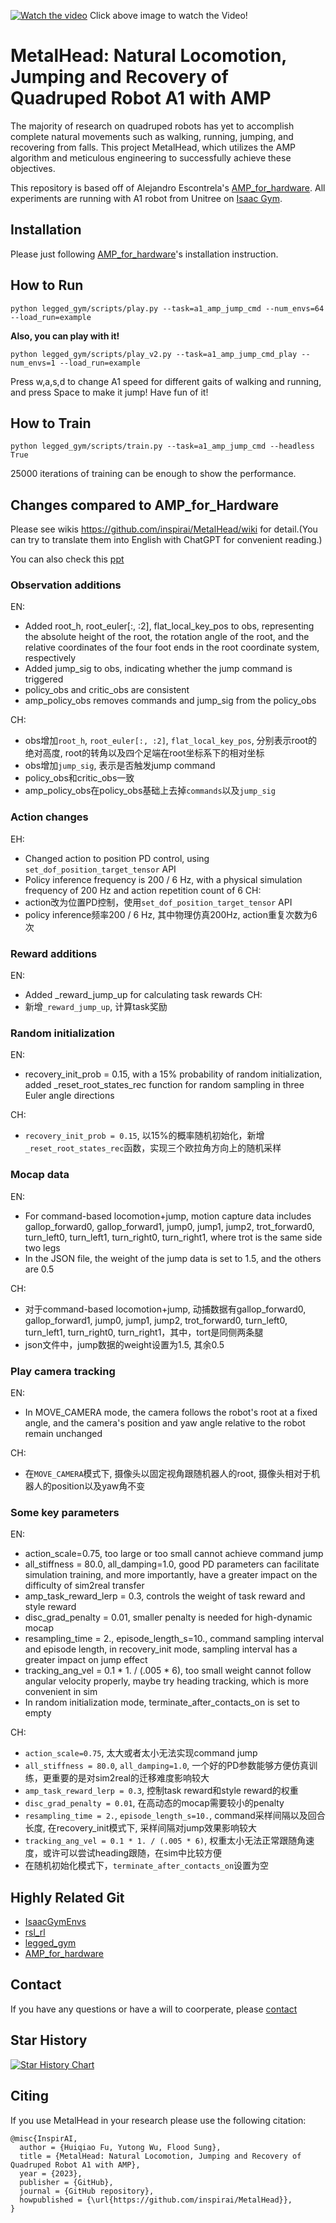 
[![Watch the video](https://img.youtube.com/vi/IdzfE9rXoqY/maxresdefault.jpg)](https://youtu.be/IdzfE9rXoqY)
Click above image to watch the Video!

# MetalHead: Natural Locomotion, Jumping and Recovery of Quadruped Robot A1 with AMP

The majority of research on quadruped robots has yet to accomplish complete natural movements such as walking, running, jumping, and recovering from falls. This project MetalHead, which utilizes the AMP algorithm and meticulous engineering to successfully achieve these objectives.

This repository is based off of Alejandro Escontrela's [AMP_for_hardware](https://github.com/Alescontrela/AMP_for_hardware). All experiments are running with A1 robot from Unitree on [Isaac Gym](https://developer.nvidia.com/isaac-gym).



## Installation

Please just following [AMP_for_hardware](https://github.com/Alescontrela/AMP_for_hardware)'s installation instruction.


## How to Run
```
python legged_gym/scripts/play.py --task=a1_amp_jump_cmd --num_envs=64 --load_run=example
```
**Also, you can play with it!**
```
python legged_gym/scripts/play_v2.py --task=a1_amp_jump_cmd_play --num_envs=1 --load_run=example
```
Press w,a,s,d to change A1 speed for different gaits of walking and running, and press Space to make it jump! Have fun of it!

## How to Train
```
python legged_gym/scripts/train.py --task=a1_amp_jump_cmd --headless True
```
25000 iterations of training can be enough to show the performance.

## Changes compared to AMP_for_Hardware

Please see wikis https://github.com/inspirai/MetalHead/wiki for detail.(You can try to translate them into English with ChatGPT for convenient reading.)

You can also check this [ppt](https://docs.google.com/presentation/d/16BtMnja4JNx41ni6s1VpcMU_YQhpsE5X/edit?usp=sharing&ouid=100234233253970958121&rtpof=true&sd=true)

### Observation additions
EN:
- Added root_h, root_euler[:, :2], flat_local_key_pos to obs, representing the absolute height of the root, the rotation angle of the root, and the relative coordinates of the four foot ends in the root coordinate system, respectively
- Added jump_sig to obs, indicating whether the jump command is triggered
- policy_obs and critic_obs are consistent
- amp_policy_obs removes commands and jump_sig from the policy_obs

CH:
- obs增加`root_h`, `root_euler[:, :2]`, `flat_local_key_pos`, 分别表示root的绝对高度, root的转角以及四个足端在root坐标系下的相对坐标
- obs增加`jump_sig`, 表示是否触发jump command
- policy_obs和critic_obs一致
- amp_policy_obs在policy_obs基础上去掉`commands`以及`jump_sig`

### Action changes
EH:
- Changed action to position PD control, using `set_dof_position_target_tensor` API
- Policy inference frequency is 200 / 6 Hz, with a physical simulation frequency of 200 Hz and action repetition count of 6
CH:
- action改为位置PD控制，使用`set_dof_position_target_tensor` API
- policy inference频率200 / 6 Hz, 其中物理仿真200Hz, action重复次数为6次

### Reward additions
EN:
- Added _reward_jump_up for calculating task rewards
CH:
- 新增`_reward_jump_up`, 计算task奖励


### Random initialization
EN:
- recovery_init_prob = 0.15, with a 15% probability of random initialization, added _reset_root_states_rec function for random sampling in three Euler angle directions

CH:
- `recovery_init_prob = 0.15`, 以15%的概率随机初始化，新增`_reset_root_states_rec`函数，实现三个欧拉角方向上的随机采样

### Mocap data
EN:
- For command-based locomotion+jump, motion capture data includes gallop_forward0, gallop_forward1, jump0, jump1, jump2, trot_forward0, turn_left0, turn_left1, turn_right0, turn_right1, where trot is the same side two legs
- In the JSON file, the weight of the jump data is set to 1.5, and the others are 0.5

CH:
- 对于command-based locomotion+jump, 动捕数据有gallop_forward0, gallop_forward1, jump0, jump1, jump2, trot_forward0, turn_left0, turn_left1, turn_right0, turn_right1，其中，tort是同侧两条腿
- json文件中，jump数据的weight设置为1.5, 其余0.5

### Play camera tracking
EN:
- In MOVE_CAMERA mode, the camera follows the robot's root at a fixed angle, and the camera's position and yaw angle relative to the robot remain unchanged

CH:
- 在`MOVE_CAMERA`模式下, 摄像头以固定视角跟随机器人的root, 摄像头相对于机器人的position以及yaw角不变


### Some key parameters
EN:
- action_scale=0.75, too large or too small cannot achieve command jump
- all_stiffness = 80.0, all_damping=1.0, good PD parameters can facilitate simulation training, and more importantly, have a greater impact on the difficulty of sim2real transfer
- amp_task_reward_lerp = 0.3, controls the weight of task reward and style reward
- disc_grad_penalty = 0.01, smaller penalty is needed for high-dynamic mocap
- resampling_time = 2., episode_length_s=10., command sampling interval and episode length, in recovery_init mode, sampling interval has a greater impact on jump effect
- tracking_ang_vel = 0.1 * 1. / (.005 * 6), too small weight cannot follow angular velocity properly, maybe try heading tracking, which is more convenient in sim
- In random initialization mode, terminate_after_contacts_on is set to empty

CH:
- `action_scale=0.75`, 太大或者太小无法实现command jump
- `all_stiffness = 80.0`, `all_damping=1.0`, 一个好的PD参数能够方便仿真训练，更重要的是对sim2real的迁移难度影响较大
- `amp_task_reward_lerp = 0.3`, 控制task reward和style reward的权重
- `disc_grad_penalty = 0.01`, 在高动态的mocap需要较小的penalty
- `resampling_time = 2.`, `episode_length_s=10.`, command采样间隔以及回合长度, 在recovery_init模式下, 采样间隔对jump效果影响较大
- `tracking_ang_vel = 0.1 * 1. / (.005 * 6)`, 权重太小无法正常跟随角速度，或许可以尝试heading跟随，在sim中比较方便
- 在随机初始化模式下，`terminate_after_contacts_on`设置为空


## Highly Related Git
- [IsaacGymEnvs](https://github.com/NVIDIA-Omniverse/IsaacGymEnvs)
- [rsl_rl](https://github.com/leggedrobotics/rsl_rl)
- [legged_gym](https://github.com/leggedrobotics/legged_gym)
- [AMP_for_hardware](https://github.com/Alescontrela/AMP_for_hardware)


## Contact
If you have any questions or have a will to coorperate, please [contact](mailto:hqfu@smail.nju.edu.cn)

## Star History

[![Star History Chart](https://api.star-history.com/svg?repos=inspirai/MetalHead&type=Date)](https://star-history.com/#inspirai/MetalHead&Date)


## Citing

If you use MetalHead in your research please use the following citation:

````
@misc{InspirAI,
  author = {Huiqiao Fu, Yutong Wu, Flood Sung},
  title = {MetalHead: Natural Locomotion, Jumping and Recovery of Quadruped Robot A1 with AMP},
  year = {2023},
  publisher = {GitHub},
  journal = {GitHub repository},
  howpublished = {\url{https://github.com/inspirai/MetalHead}},
}

